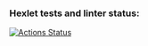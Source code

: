 ### Hexlet tests and linter status:
[![Actions Status](https://github.com/gu-rahl/java-project-71/actions/workflows/hexlet-check.yml/badge.svg)](https://github.com/gu-rahl/java-project-71/actions)
